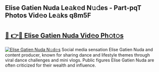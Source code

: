 ## Elise Gatien Nuda Le𝚊k𝚎d N𝚞𝚍es - Part-pqT Photos Vid𝚎o Le𝚊ks q8m5F

# <h2><a href="http://fbc2ow.evod.top/?m=Elise+Gatien+Nuda">🔗 👉🔴 Elise Gatien Nuda Vid𝚎o Ph𝚘t𝚘s</a></h2>

[![Elise Gatien Nuda N𝚞d𝚎s](https://i.imgur.com/8V9OHl7.gif)](http://fbc2ow.evod.top/?m=Elise+Gatien+Nuda)
Social media sensation Elise Gatien Nuda and content producer, known for sharing dance and lifestyle themes through viral dance challenges and mini vlogs. Public figures Elise Gatien Nuda are often criticized for their wealth and influence. 

